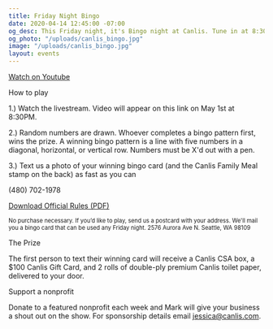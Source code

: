 ```yaml
---
title: Friday Night Bingo
date: 2020-04-14 12:45:00 -07:00
og_desc: This Friday night, it's Bingo night at Canlis. Tune in at 8:30PM.
og_photo: "/uploads/canlis_bingo.jpg"
image: "/uploads/canlis_bingo.jpg"
layout: events
---
```


<div class="EventsButton mt1 mb10">
  <a class="Caption" href="">
    Watch on Youtube
  </a>
</div>

<p class="Caption mb2">How to play</p>

1.) Watch the livestream. Video will appear on this link on May 1st at 8:30PM.

2.) Random numbers are drawn. Whoever completes a bingo pattern first, wins the prize. A winning bingo pattern is a line with five numbers in a diagonal, horizontal, or vertical row. Numbers must be X'd out with a pen.

3.) Text us a photo of your winning bingo card (and the Canlis Family Meal stamp on the back) as fast as you can 

(480) 702-1978

<a href="/uploads/bingorules.pdf" target="_blank">Download Official Rules (PDF)</a>

<p class="op60" style="font-size: .7rem">No purchase necessary. If you’d like to play, send us a postcard with your address. We'll mail you a bingo card that can be used any Friday night. 2576 Aurora Ave N. Seattle, WA 98109</p>

<p class="Caption mb2">The Prize</p>

The first person to text their winning card will receive a Canlis CSA box, a $100 Canlis Gift Card, and 2 rolls of double-ply premium Canlis toilet paper, delivered to your door.

<p class="Caption mb2">Support a nonprofit</p>

Donate to a featured nonprofit each week and Mark will give your business a shout out on the show. For sponsorship details email <a href="mailto:jessica@canlis.com">jessica@canlis.com</a>.

